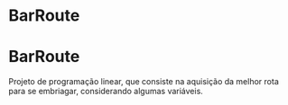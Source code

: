 # BarRoute
<h1>BarRoute</h1>
<p>
  Projeto de programação linear, que consiste na aquisição da melhor rota para se embriagar, considerando algumas variáveis.
</p>
